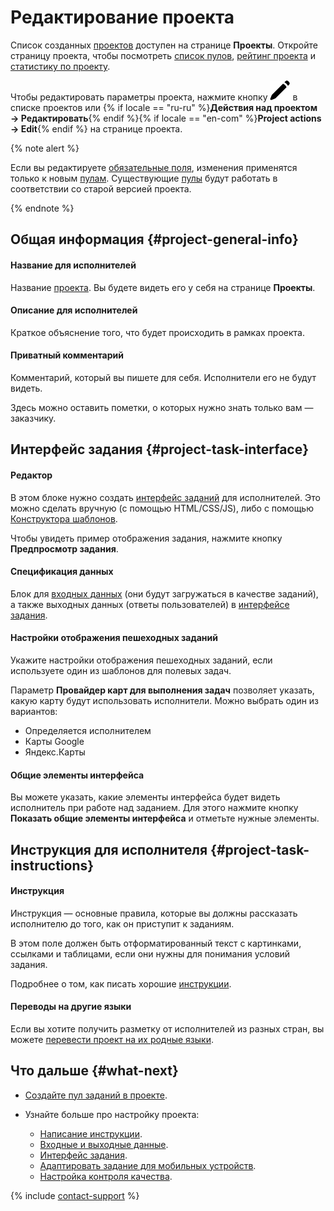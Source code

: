 # Редактирование проекта

Список созданных [проектов](../../glossary.md#project) доступен на странице **Проекты**. Откройте страницу проекта, чтобы посмотреть [список пулов](pool-main.md), [рейтинг проекта](project_rating_stat.md) и [статистику по проекту](project-statistic.md).

Чтобы редактировать параметры проекта, нажмите кнопку ![](../_images/location-job/project/edit-project.svg) в списке проектов или {% if locale == "ru-ru" %}**Действия над проектом → Редактировать**{% endif %}{% if locale == "en-com" %}**Project actions → Edit**{% endif %} на странице проекта.

{% note alert %}

Если вы редактируете [обязательные поля](incoming.md#required), изменения применятся только к новым [пулам](pool-main.md). Существующие [пулы](../../glossary.md#pool) будут работать в соответствии со старой версией проекта.

{% endnote %}

## Общая информация {#project-general-info}

#### Название для исполнителей

Название [проекта](../../glossary.md#project). Вы будете видеть его у себя на странице **Проекты**.

#### Описание для исполнителей

Краткое объяснение того, что будет происходить в рамках проекта.

#### Приватный комментарий

Комментарий, который вы пишете для себя. Исполнители его не будут видеть.

Здесь можно оставить пометки, о которых нужно знать только вам — заказчику.

## Интерфейс задания {#project-task-interface}

#### Редактор

В этом блоке нужно создать [интерфейс заданий](../../glossary.md#task-interface) для исполнителей. Это можно сделать вручную (с помощью HTML/CSS/JS), либо с помощью [Конструктора шаблонов](../../template-builder/index.md).

Чтобы увидеть пример отображения задания, нажмите кнопку **Предпросмотр задания**.

#### Спецификация данных

Блок для [входных данных](incoming.md) (они будут загружаться в качестве заданий), а также выходных данных (ответы пользователей) в [интерфейсе задания](spec.md).

#### Настройки отображения пешеходных заданий

Укажите настройки отображения пешеходных заданий, если используете один из шаблонов для полевых задач.

Параметр **Провайдер карт для выполнения задач** позволяет указать, какую карту будут использовать исполнители. Можно выбрать один из вариантов:

- Определяется исполнителем
- Карты Google
- Яндекс.Карты

#### Общие элементы интерфейса

Вы можете указать, какие элементы интерфейса будет видеть исполнитель при работе над заданием. Для этого нажмите кнопку **Показать общие элементы интерфейса** и отметьте нужные элементы.

## Инструкция для исполнителя {#project-task-instructions}

#### Инструкция

Инструкция — основные правила, которые вы должны рассказать исполнителю до того, как он приступит к заданиям.

В этом поле должен быть отформатированный текст с картинками, ссылками и таблицами, если они нужны для понимания условий задания.

Подробнее о том, как писать хорошие [инструкции](instruction.md).

#### Переводы на другие языки

Если вы хотите получить разметку от исполнителей из разных стран, вы можете [перевести проект на их родные языки](project-languages.md).

## Что дальше {#what-next}

- [Создайте пул заданий в проекте](pool-main.md).
- Узнайте больше про настройку проекта:

    - [Написание инструкции](instruction.md).
    - [Входные и выходные данные](incoming.md).
    - [Интерфейс задания](spec.md).
    - [Адаптировать задание для мобильных устройств](mobile.md).
    - [Настройка контроля качества](project-qa.md).

{% include [contact-support](../_includes/contact-support-help.md) %}